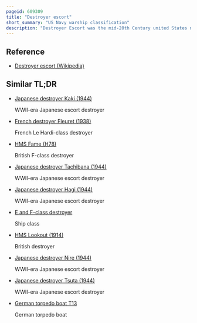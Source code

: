 ```yaml
---
pageid: 609309
title: "Destroyer escort"
short_summary: "US Navy warship classification"
description: "Destroyer Escort was the mid-20th Century united States navy Classification for a 20-knot Warship designed with the Endurance necessary to escort mid-ocean Convoys of Merchant Marine Ships."
---
```


## Reference

- [Destroyer escort (Wikipedia)](https://en.wikipedia.org/?curid=609309)

## Similar TL;DR

- [Japanese destroyer Kaki (1944)](/tldr/en/japanese-destroyer-kaki-1944)

  WWII-era Japanese escort destroyer

- [French destroyer Fleuret (1938)](/tldr/en/french-destroyer-fleuret-1938)

  French Le Hardi-class destroyer

- [HMS Fame (H78)](/tldr/en/hms-fame-h78)

  British F-class destroyer

- [Japanese destroyer Tachibana (1944)](/tldr/en/japanese-destroyer-tachibana-1944)

  WWII-era Japanese escort destroyer

- [Japanese destroyer Hagi (1944)](/tldr/en/japanese-destroyer-hagi-1944)

  WWII-era Japanese escort destroyer

- [E and F-class destroyer](/tldr/en/e-and-f-class-destroyer)

  Ship class

- [HMS Lookout (1914)](/tldr/en/hms-lookout-1914)

  British destroyer

- [Japanese destroyer Nire (1944)](/tldr/en/japanese-destroyer-nire-1944)

  WWII-era Japanese escort destroyer

- [Japanese destroyer Tsuta (1944)](/tldr/en/japanese-destroyer-tsuta-1944)

  WWII-era Japanese escort destroyer

- [German torpedo boat T13](/tldr/en/german-torpedo-boat-t13)

  German torpedo boat
